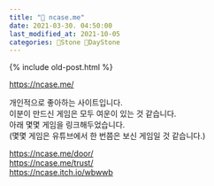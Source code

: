 ```yaml
---
title: "🌱 ncase.me"
date: 2021-03-30. 04:50:00
last_modified_at: 2021-10-05
categories: 🗿Stone 🌱DayStone
---
```

{% include old-post.html %}

<https://ncase.me/>  

개인적으로 좋아하는 사이트입니다.  
이분이 만드신 게임은 모두 여운이 있는 것 같습니다.  
아래 몇몇 게임을 링크해두었습니다.  
(몇몇 게임은 유튜브에서 한 번쯤은 보신 게임일 것 같습니다.)  

<https://ncase.me/door/>  
<https://ncase.me/trust/>  
<https://ncase.itch.io/wbwwb>  
